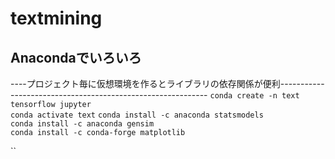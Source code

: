 # textmining
## Anacondaでいろいろ
----プロジェクト毎に仮想環境を作るとライブラリの依存関係が便利------------------------------------------------------------ 
`conda create -n text tensorflow jupyter`  
`conda activate text`
`conda install -c anaconda statsmodels`  
`conda install -c anaconda gensim`  
`conda install -c conda-forge matplotlib `  
``  
``  
``  

